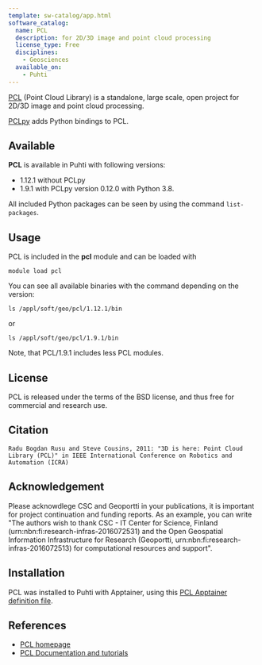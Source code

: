 ```yaml
---
template: sw-catalog/app.html
software_catalog:
  name: PCL
  description: for 2D/3D image and point cloud processing
  license_type: Free
  disciplines:
    - Geosciences
  available_on:
    - Puhti
---
```


[PCL](https://pointclouds.org/) (Point Cloud Library) is a standalone, large scale, open project for 2D/3D image and point cloud processing.

[PCLpy](https://github.com/davidcaron/pclpy) adds Python bindings to PCL.

## Available

__PCL__ is available in Puhti with following versions:

* 1.12.1 without PCLpy
* 1.9.1 with PCLpy version 0.12.0 with Python 3.8.

 
All included Python packages can be seen by using the command `list-packages`.

## Usage

PCL is included in the __pcl__ module and can be loaded with

`module load pcl`

You can see all available binaries with the command depending on the version:

```
ls /appl/soft/geo/pcl/1.12.1/bin
``` 
or 
```
ls /appl/soft/geo/pcl/1.9.1/bin
```

Note, that PCL/1.9.1 includes less PCL modules.

## License 

PCL is released under the terms of the BSD license, and thus free for commercial and research use.


## Citation

`Radu Bogdan Rusu and Steve Cousins, 2011: "3D is here: Point Cloud Library (PCL)" in IEEE International Conference on Robotics and Automation (ICRA)`


## Acknowledgement

Please acknowdlege CSC and Geoportti in your publications, it is important for project continuation and funding reports.
As an example, you can write "The authors wish to thank CSC - IT Center for Science, Finland (urn:nbn:fi:research-infras-2016072531) and the Open Geospatial Information Infrastructure for Research (Geoportti, urn:nbn:fi:research-infras-2016072513) for computational resources and support".


## Installation

PCL was installed to Puhti with Apptainer, using this [PCL Apptainer definition file](https://github.com/CSCfi/singularity-recipes/blob/main/pcl/pcl_from_ubuntu.def).

## References

* [PCL homepage](https://pointclouds.org/)
* [PCL Documentation and tutorials](https://pcl.readthedocs.io)



